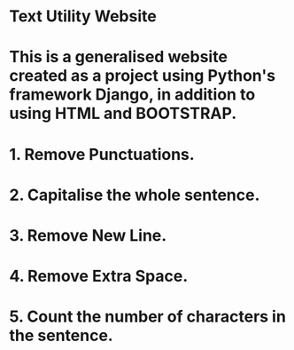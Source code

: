 # Text Utility Website

# This is a generalised website created as a project using Python's framework Django, in addition to using HTML and BOOTSTRAP.

# 1. Remove Punctuations.
# 2. Capitalise the whole sentence.
# 3. Remove New Line.
# 4. Remove Extra Space.
# 5. Count the number of characters in the sentence.
